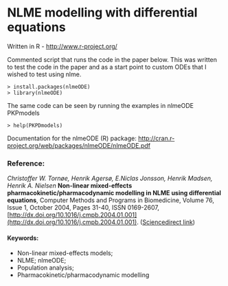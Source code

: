 NLME modelling with differential equations
=======

Written in R - http://www.r-project.org/

Commented script that runs the code in the paper below. This was written to test the code in the paper and as a start point to custom ODEs that I wished to test using nlme.

    > install.packages(nlmeODE)
    > library(nlmeODE)

The same code can be seen by running the examples in nlmeODE PKPmodels
    
    > help(PKPDmodels)
    
Documentation for the nlmeODE (R) package: http://cran.r-project.org/web/packages/nlmeODE/nlmeODE.pdf

### Reference:

*Christoffer W. Tornøe, Henrik Agersø, E.Niclas Jonsson, Henrik Madsen, Henrik A. Nielsen*
**Non-linear mixed-effects pharmacokinetic/pharmacodynamic modelling in NLME using differential equations**,
Computer Methods and Programs in Biomedicine, Volume 76, Issue 1, October 2004, Pages 31-40, ISSN 0169-2607,
[http://dx.doi.org/10.1016/j.cmpb.2004.01.001](http://dx.doi.org/10.1016/j.cmpb.2004.01.001). ([Sciencedirect link](http://www.sciencedirect.com/science/article/pii/S0169260704000136))

#### Keywords:
- Non-linear mixed-effects models;
- NLME; nlmeODE;
- Population analysis;
- Pharmacokinetic/pharmacodynamic modelling
